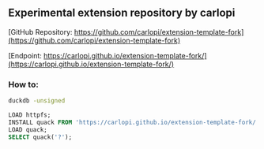 ## Experimental extension repository by carlopi

[GitHub Repository: https://github.com/carlopi/extension-template-fork](https://github.com/carlopi/extension-template-fork)

[Endpoint: https://carlopi.github.io/extension-template-fork/](https://carlopi.github.io/extension-template-fork/)

### How to:
```bash
duckdb -unsigned
```
```sql
LOAD httpfs;
INSTALL quack FROM 'https://carlopi.github.io/extension-template-fork/';
LOAD quack;
SELECT quack('?');
```

